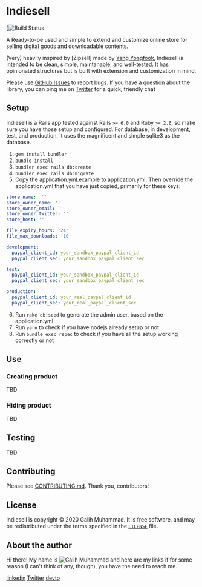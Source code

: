 # Indiesell

[![Build Status](https://github.com/galliani/indiesell/workflows/spec/badge.svg)

A Ready-to-be used and simple to extend and customize online store for selling digital goods and downloadable contents.

(Very) heavily inspired by [Zipsell] made by [Yang Yongfook](https://github.com/yongfook/zipsell), Indiesell is intended to be clean, simple, maintanable, and well-tested. It has opinionated
structures but is built with extension and customization in mind.

Please use [GitHub Issues] to report bugs. If you have a question about the
library, you can ping me on [Twitter] for a quick, friendly chat

[GitHub Issues]: https://github.com/galliani/indiesell/issues
[Twitter]: https://twitter.com/_galihm

## Setup

Indiesell is a Rails app tested against Rails `>= 6.0` and Ruby `>= 2.6`, so make sure you have those setup and configured. For database, in development, test, and production, it uses the magnificent and simple sqlite3 as the database.


1. ```gem install bundler```
2. ```bundle install```
3. ```bundler exec rails db:create```
4. ```bundler exec rails db:migrate```
5. Copy the application.yml.example to application.yml. Then override the application.yml that you have just copied, primarily for these keys:
```yaml
store_name:  ''
store_owner_name: ''
store_owner_email: '' 
store_owner_twitter: ''
store_host: ''

file_expiry_hours: '24'
file_max_downloads: '10'

development:
  paypal_client_id: your_sandbox_paypal_client_id
  paypal_client_sec: your_sandbox_paypal_client_sec

test:
  paypal_client_id: your_sandbox_paypal_client_id
  paypal_client_sec: your_sandbox_paypal_client_sec

production:
  paypal_client_id: your_real_paypal_client_id
  paypal_client_sec: your_real_paypal_client_sec
```

6. Run ```rake db:seed``` to generate the admin user, based on the application.yml
7. Run ```yarn``` to check if you have nodejs already setup or not
7. Run ```bundle exec rspec``` to check if you have all the setup working correctly or not

## Use

### Creating product

TBD

### Hiding product

TBD


## Testing

TBD


## Contributing

Please see [CONTRIBUTING.md].
Thank you, contributors!

[CONTRIBUTING.md]: /CONTRIBUTING.md

## License

Indiesell is copyright © 2020 Galih Muhammad. It is free software, and may be
redistributed under the terms specified in the [`LICENSE`] file.

[`LICENSE`]: /LICENSE

## About the author

Hi there! My name is ![Galih Muhammad](https://rubyist.info/about?utm_source=github) and here are my links if for some reason (I can't think of any, though), you have the need to reach me.

[linkedin](https://www.linkedin.com/in/galihm)
[Twitter](https://twitter.com/_galihm)
[devto](https://dev.to/galihm)
